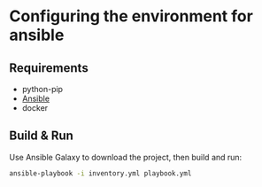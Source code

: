 # Configuring the environment for ansible

## Requirements

- python-pip
- [Ansible](https://docs.ansible.com/ansible/latest/installation_guide/intro_installation.html)
- docker

## Build & Run

Use Ansible Galaxy to download the project, then build and run:
```bash
ansible-playbook -i inventory.yml playbook.yml
```




